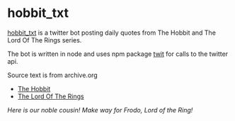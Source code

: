 # hobbit_txt

[hobbit_txt](https://twitter.com/hobbit_txt) is a twitter bot posting daily quotes from The Hobbit and The Lord Of The Rings series.

The bot is written in node and uses npm package [twit](https://www.npmjs.com/package/twit) for calls to the twitter api.

Source text is from archive.org

- [The Hobbit](https://archive.org/details/TheHobbitByJ.R.RTolkien)
- [The Lord Of The Rings](https://archive.org/details/TheLordOfTheRing1TheFellowshipOfTheRing)

_Here is our noble cousin! Make way for Frodo, Lord of the Ring!_
